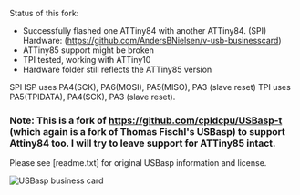 Status of this fork:
* Successfully flashed one ATTiny84 with another ATTiny84. (SPI) Hardware: (https://github.com/AndersBNielsen/v-usb-businesscard)
* ATTiny85 support might be broken
* TPI tested, working with ATTiny10
* Hardware folder still reflects the ATTiny85 version

SPI ISP uses PA4(SCK), PA6(MOSI), PA5(MISO), PA3 (slave reset)
TPI uses PA5(TPIDATA), PA4(SCK), PA3 (slave reset). 

### Note: This is a fork of https://github.com/cpldcpu/USBasp-t (which again is a fork of Thomas Fischl's USBasp) to support Attiny84 too. I will try to leave support for ATTiny85 intact. #

Please see [readme.txt] for original USBasp information and license. 

![USBasp business card](https://abnielsen.com/wp-content/uploads/2018/11/20181114_0027.jpg)

